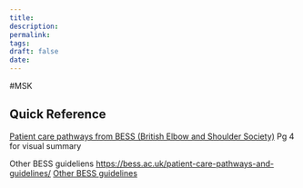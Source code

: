 ```yaml
---
title:
description: 
permalink: 
tags: 
draft: false
date:
---
```



#MSK 


## Quick Reference 
[Patient care pathways from BESS (British Elbow and Shoulder Society)](https://bess.ac.uk/wp-content/uploads/2023/11/singh-et-al-2023-bess-patient-care-pathway-tennis-elbow.pdf) Pg 4 for visual summary 

Other BESS guideliens https://bess.ac.uk/patient-care-pathways-and-guidelines/
[Other BESS guidelines ]()
